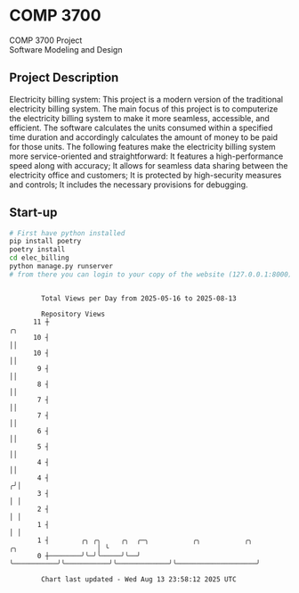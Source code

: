 # COMP 3700
COMP 3700 Project  
Software Modeling and Design
## Project Description
Electricity billing system: This project is a modern version of the traditional electricity billing system. The main focus of this project is to computerize the electricity billing system to make it more seamless, accessible, and efficient. The software calculates the units consumed within a specified time duration and accordingly calculates the amount of money to be paid for those units. The following features make the electricity billing system more service-oriented and straightforward: It features a high-performance speed along with accuracy; It allows for seamless data sharing between the electricity office and customers; It is protected by high-security measures and controls; It includes the necessary provisions for debugging.

## Start-up
```bash
# First have python installed
pip install poetry
poetry install
cd elec_billing
python manage.py runserver
# from there you can login to your copy of the website (127.0.0.1:8000), default creds are admin/admin
```

```

        Total Views per Day from 2025-05-16 to 2025-08-13

        Repository Views
      11 ┼                                                                                       ╭╮
      10 ┤                                                                                       ││
      10 ┤                                                                                       ││
       9 ┤                                                                                       ││
       8 ┤                                                                                       ││
       7 ┤                                                                                       ││
       7 ┤                                                                                       ││
       6 ┤                                                                                       ││
       5 ┤                                                                                       ││
       4 ┤                                                                                       ││
       4 ┤                                                                                      ╭╯│
       3 ┤                                                                                      │ │
       2 ┤                                                                                      │ │
       1 ┤                                                                                      │ │
       1 ┤        ╭╮ ╭╮     ╭╮  ╭─╮           ╭╮           ╭╮             ╭╮                    │ ╰
       0 ┼────────╯╰─╯╰─────╯╰──╯ ╰───────────╯╰───────────╯╰─────────────╯╰────────────────────╯

        Chart last updated - Wed Aug 13 23:58:12 2025 UTC
        
```
